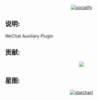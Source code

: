 <p align="center">
    <a href="https://github.com/HdShare/WAuxiliary_Plugin">
        <img src="https://socialify.git.ci/HdShare/WAuxiliary_Plugin/image?description=1&font=Rokkitt&language=1&name=1&owner=1&theme=Auto" alt="socialify"/>
    </a>
</p>

## 说明:

WeChat Auxiliary Plugin

## 贡献:

<p align="center">
    <a href="https://github.com/HdShare/WAuxiliary_Plugin/graphs/contributors">
        <img src="https://contrib.rocks/image?repo=HdShare/WAuxiliary_Plugin"/>
    </a>
</p>

## 星图:

<p align="center">
    <a href="https://github.com/HdShare/WAuxiliary_Plugin">
        <img src="https://starchart.cc/HdShare/WAuxiliary_Plugin.svg?background=%23FFFFFF&axis=%23333333&line=%2328c445" alt="starchart">
    </a>
</p>